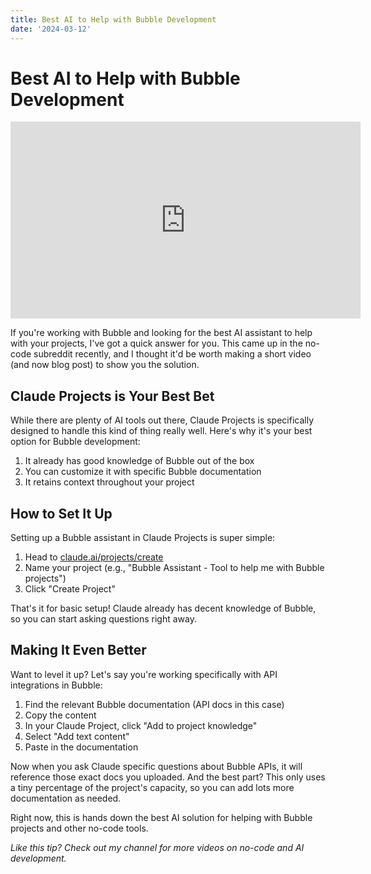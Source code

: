 ```yaml
---
title: Best AI to Help with Bubble Development
date: '2024-03-12'
---
```


# Best AI to Help with Bubble Development

<iframe width="560" height="315" src="https://www.youtube.com/embed/sao7yqHAM-Q" title="YouTube video player" frameborder="0" allow="accelerometer; autoplay; clipboard-write; encrypted-media; gyroscope; picture-in-picture; web-share" referrerpolicy="strict-origin-when-cross-origin" allowfullscreen></iframe>

If you're working with Bubble and looking for the best AI assistant to help with your projects, I've got a quick answer for you. This came up in the no-code subreddit recently, and I thought it'd be worth making a short video (and now blog post) to show you the solution.

## Claude Projects is Your Best Bet

While there are plenty of AI tools out there, Claude Projects is specifically designed to handle this kind of thing really well. Here's why it's your best option for Bubble development:

1. It already has good knowledge of Bubble out of the box
2. You can customize it with specific Bubble documentation
3. It retains context throughout your project

## How to Set It Up

Setting up a Bubble assistant in Claude Projects is super simple:

1. Head to [claude.ai/projects/create](https://claude.ai/projects/create)
2. Name your project (e.g., "Bubble Assistant - Tool to help me with Bubble projects")
3. Click "Create Project"

That's it for basic setup! Claude already has decent knowledge of Bubble, so you can start asking questions right away.

## Making It Even Better

Want to level it up? Let's say you're working specifically with API integrations in Bubble:

1. Find the relevant Bubble documentation (API docs in this case)
2. Copy the content
3. In your Claude Project, click "Add to project knowledge"
4. Select "Add text content"
5. Paste in the documentation

Now when you ask Claude specific questions about Bubble APIs, it will reference those exact docs you uploaded. And the best part? This only uses a tiny percentage of the project's capacity, so you can add lots more documentation as needed.

Right now, this is hands down the best AI solution for helping with Bubble projects and other no-code tools.

*Like this tip? Check out my channel for more videos on no-code and AI development.*
